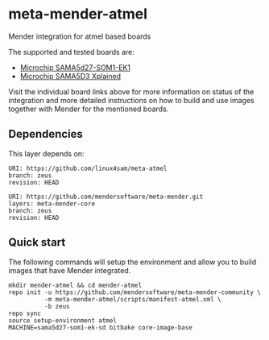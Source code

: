 # meta-mender-atmel

Mender integration for atmel based boards

The supported and tested boards are:

 - [Microchip SAMA5d27-SOM1-EK1](https://hub.mender.io/t/microchip-sama5d27-som1-ek1/127)
 - [Microchip SAMA5D3 Xplained](https://hub.mender.io/t/microchip-sama5d3-xplained/194)


Visit the individual board links above for more information on status of the
integration and more detailed instructions on how to build and use images
together with Mender for the mentioned boards.

## Dependencies

This layer depends on:

```
URI: https://github.com/linux4sam/meta-atmel
branch: zeus
revision: HEAD
```

```
URI: https://github.com/mendersoftware/meta-mender.git
layers: meta-mender-core
branch: zeus
revision: HEAD
```

## Quick start

The following commands will setup the environment and allow you to build images
that have Mender integrated.


```
mkdir mender-atmel && cd mender-atmel
repo init -u https://github.com/mendersoftware/meta-mender-community \
          -m meta-mender-atmel/scripts/manifest-atmel.xml \
          -b zeus
repo sync
source setup-environment atmel
MACHINE=sama5d27-som1-ek-sd bitbake core-image-base
```


